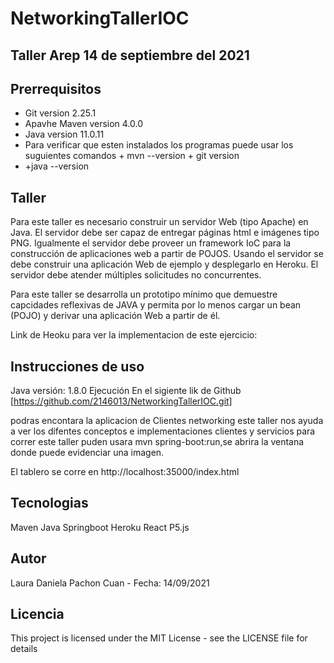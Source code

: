 # NetworkingTallerIOC
## Taller Arep 14 de septiembre del 2021

## Prerrequisitos
- Git version 2.25.1
- Apavhe Maven version 4.0.0
- Java version 11.0.11
- Para verificar que esten instalados los programas puede usar los suguientes comandos + mvn --version + git version
- +java --version


## Taller 
Para este taller es necesario construir un servidor Web (tipo Apache) en Java. El servidor debe ser capaz de entregar páginas html e imágenes tipo PNG. Igualmente el servidor debe proveer un framework IoC para la construcción de aplicaciones web a partir de POJOS. Usando el servidor se debe construir una aplicación Web de ejemplo y desplegarlo en Heroku. El servidor debe atender múltiples solicitudes no concurrentes.

Para este taller se desarrolla un prototipo mínimo que demuestre capcidades reflexivas de JAVA y permita por lo menos cargar un bean (POJO) y derivar una aplicación Web a partir de él. 

Link de Heoku para ver la implementacion de este ejercicio:



## Instrucciones de uso
Java versión: 1.8.0
Ejecución
En el sigiente lik de Github [https://github.com/2146013/NetworkingTallerIOC.git]

podras encontara la aplicacion de Clientes networking este taller nos ayuda a ver los difentes conceptos e implementaciones
clientes y servicios para correr este taller  puden usara mvn spring-boot:run,se abrira la ventana donde puede evidenciar una imagen.


El tablero se corre en http://localhost:35000/index.html

## Tecnologias

Maven
Java
Springboot
Heroku
React
P5.js

## Autor
Laura Daniela Pachon Cuan - Fecha: 14/09/2021

## Licencia
This project is licensed under the MIT License - see the LICENSE file for details
